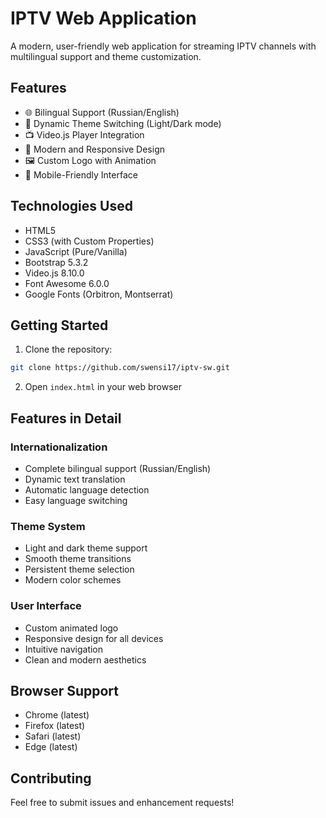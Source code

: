 # IPTV Web Application

A modern, user-friendly web application for streaming IPTV channels with multilingual support and theme customization.

## Features

- 🌐 Bilingual Support (Russian/English)
- 🎨 Dynamic Theme Switching (Light/Dark mode)
- 📺 Video.js Player Integration
- 🎯 Modern and Responsive Design
- 🖼️ Custom Logo with Animation
- 📱 Mobile-Friendly Interface

## Technologies Used

- HTML5
- CSS3 (with Custom Properties)
- JavaScript (Pure/Vanilla)
- Bootstrap 5.3.2
- Video.js 8.10.0
- Font Awesome 6.0.0
- Google Fonts (Orbitron, Montserrat)

## Getting Started

1. Clone the repository:
```bash
git clone https://github.com/swensi17/iptv-sw.git
```

2. Open `index.html` in your web browser

## Features in Detail

### Internationalization
- Complete bilingual support (Russian/English)
- Dynamic text translation
- Automatic language detection
- Easy language switching

### Theme System
- Light and dark theme support
- Smooth theme transitions
- Persistent theme selection
- Modern color schemes

### User Interface
- Custom animated logo
- Responsive design for all devices
- Intuitive navigation
- Clean and modern aesthetics

## Browser Support

- Chrome (latest)
- Firefox (latest)
- Safari (latest)
- Edge (latest)

## Contributing

Feel free to submit issues and enhancement requests!
